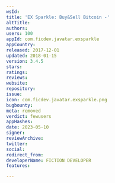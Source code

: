 ```yaml
---
wsId: 
title: 'EX Sparkle: Buy&Sell Bitcoin -'
altTitle: 
authors: 
users: 100
appId: com.ficdev.javatar.exsparkle
appCountry: 
released: 2017-12-01
updated: 2018-01-15
version: 3.4.5
stars: 
ratings: 
reviews: 
website: 
repository: 
issue: 
icon: com.ficdev.javatar.exsparkle.png
bugbounty: 
meta: removed
verdict: fewusers
appHashes: 
date: 2023-05-10
signer: 
reviewArchive: 
twitter: 
social: 
redirect_from: 
developerName: FICTION DEVELOPER
features: 

---
```



